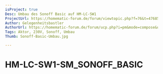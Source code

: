 ```yaml
---
isProject: true
Desc: Umbau des Sonoff Basic auf HM-LC-SW1
ProjectUrl: https://homematic-forum.de/forum/viewtopic.php?f=76&t=47685
Author: Gelegenheitsbastler
AuthorUrl: https://homematic-forum.de/forum/ucp.php?i=pm&mode=compose&u=20394
Tags: Aktor, 230V, Sonoff, Umbau
Thumb: Sonoff-Basic-Umbau.jpg

---
```


# HM-LC-SW1-SM\_SONOFF\_BASIC

